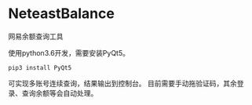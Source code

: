 # NeteastBalance
网易余额查询工具

使用python3.6开发，需要安装PyQt5。
```
pip3 install PyQt5
```

可实现多账号连续查询，结果输出到控制台。
目前需要手动拖验证码，其余登录、查询余额等会自动处理。
